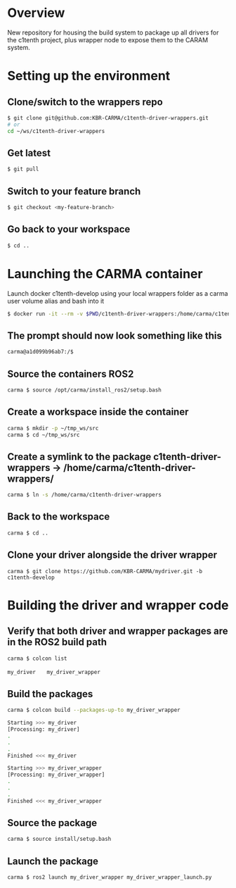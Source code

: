 
# Overview

New repository for housing the build system to package up all drivers for the c1tenth project, plus wrapper node to expose them to the CARAM system.


# Setting up the environment
## Clone/switch to the wrappers repo
```sh
$ git clone git@github.com:KBR-CARMA/c1tenth-driver-wrappers.git
# or
cd ~/ws/c1tenth-driver-wrappers
```
## Get latest 
```sh
$ git pull
```
## Switch to your feature branch
```sh
$ git checkout <my-feature-branch> 
```
## Go back to your workspace 
```sh
$ cd ..
```

# Launching the CARMA container 

Launch docker c1tenth-develop using your local wrappers folder 
as a carma user volume alias and bash into it

```sh
$ docker run -it --rm -v $PWD/c1tenth-driver-wrappers:/home/carma/c1tenth-driver-wrappers quitter.tech/carma-platform:c1tenth-develop bash
```
## The prompt should now look something like this
```sh
carma@a1d099b96ab7:/$
```
## Source the containers ROS2
```sh
carma $ source /opt/carma/install_ros2/setup.bash
```


## Create a workspace inside the container
```sh 
carma $ mkdir -p ~/tmp_ws/src  
carma $ cd ~/tmp_ws/src
```
## Create a symlink to the package c1tenth-driver-wrappers -> /home/carma/c1tenth-driver-wrappers/
```sh 
carma $ ln -s /home/carma/c1tenth-driver-wrappers 
```
## Back to the workspace
```sh
carma $ cd ..
```
## Clone your driver alongside the driver wrapper
```
carma $ git clone https://github.com/KBR-CARMA/mydriver.git -b c1tenth-develop 
```

# Building the driver and wrapper code

## Verify that both driver and wrapper packages are in the ROS2 build path
```sh
carma $ colcon list
```
`my_driver   `
`my_driver_wrapper`

## Build the packages
```sh
carma $ colcon build --packages-up-to my_driver_wrapper 

Starting >>> my_driver
[Processing: my_driver]
.
.
.
Finished <<< my_driver

Starting >>> my_driver_wrapper
[Processing: my_driver_wrapper]
.
.
.
Finished <<< my_driver_wrapper
```
## Source the package
```sh
carma $ source install/setup.bash
```
## Launch the package
```sh
carma $ ros2 launch my_driver_wrapper my_driver_wrapper_launch.py
```
